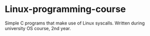 # Linux-programming-course
Simple C programs that make use of Linux syscalls. Written during university OS course, 2nd year.
